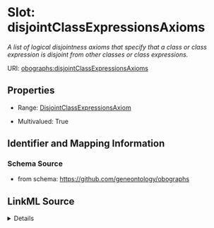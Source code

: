 

# Slot: disjointClassExpressionsAxioms


_A list of logical disjointness axioms that specify that a class or class expression is disjoint from other classes or class expressions._



URI: [obographs:disjointClassExpressionsAxioms](https://github.com/geneontology/obographs/disjointClassExpressionsAxioms)



<!-- no inheritance hierarchy -->








## Properties

* Range: [DisjointClassExpressionsAxiom](DisjointClassExpressionsAxiom.md)

* Multivalued: True





## Identifier and Mapping Information







### Schema Source


* from schema: https://github.com/geneontology/obographs




## LinkML Source

<details>
```yaml
name: disjointClassExpressionsAxioms
description: A list of logical disjointness axioms that specify that a class or class
  expression is disjoint from other classes or class expressions.
from_schema: https://github.com/geneontology/obographs
rank: 1000
multivalued: true
alias: disjointClassExpressionsAxioms
range: DisjointClassExpressionsAxiom
inlined_as_list: true

```
</details>